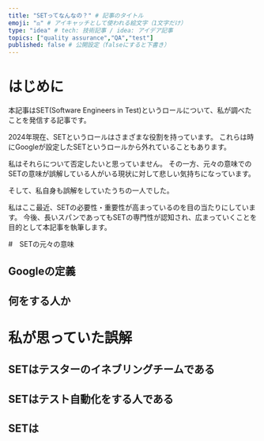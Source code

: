 ```yaml
---
title: "SETってなんなの？" # 記事のタイトル
emoji: "⚖️" # アイキャッチとして使われる絵文字（1文字だけ）
type: "idea" # tech: 技術記事 / idea: アイデア記事
topics: ["quality assurance","QA","test"]
published: false # 公開設定（falseにすると下書き）
---
```


# はじめに

本記事はSET(Software Engineers in Test)というロールについて、私が調べたことを発信する記事です。

2024年現在、SETというロールはさまざまな役割を持っています。
これらは時にGoogleが設定したSETというロールから外れていることもあります。

私はそれらについて否定したいと思っていません。
その一方、元々の意味でのSETの意味が誤解している人がいる現状に対して悲しい気持ちになっています。

そして、私自身も誤解をしていたうちの一人でした。

私はここ最近、SETの必要性・重要性が高まっているのを目の当たりにしています。
今後、長いスパンであってもSETの専門性が認知され、広まっていくことを目的として本記事を執筆します。

#　SETの元々の意味

## Googleの定義

## 何をする人か

# 私が思っていた誤解

## SETはテスターのイネブリングチームである

## SETはテスト自動化をする人である

## SETは

# 